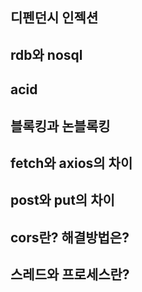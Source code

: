 ## 디펜던시 인젝션
## rdb와 nosql
## acid 
## 블록킹과 논블록킹
## fetch와 axios의 차이
## post와 put의 차이
## cors란? 해결방법은?
## 스레드와 프로세스란?
